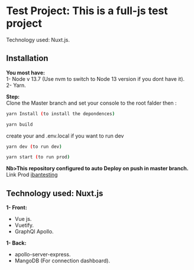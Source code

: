 # Test Project: This is a full-js test project

Technology used: Nuxt.js.

## Installation

**You most have:**  
1- Node v 13.7 (Use nvm to switch to Node 13 version if you dont have it).  
2- Yarn.  

**Step:**  
Clone the Master branch and set your console to the root falder then :
```bash
yarn Install (to install the depondences)
```
```bash
yarn build
```
create your and .env.local if you want to run dev
```bash
yarn dev (to run dev)
```
```bash
yarn start (to run prod)
```
**Nb>This repository configured to auto Deploy on push in master branch.**  
Link Prod [ibantesting](https://ibantesting.herokuapp.com)

## Technology used: Nuxt.js

**1- Front:**
  - Vue js.  
  - Vuetify.  
  - GraphQl Apollo.  

**1- Back:**
  - apollo-server-express.
  - MangoDB (For connection dashboard).
